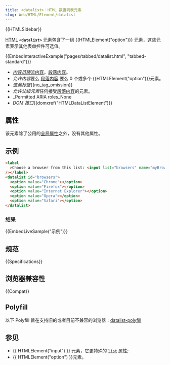 ```yaml
---
title: <datalist>：HTML 数据列表元素
slug: Web/HTML/Element/datalist
---
```


{{HTMLSidebar}}

[HTML](/zh-CN/docs/Web/HTML) **`<datalist>`** 元素包含了一组 {{HTMLElement("option")}} 元素，这些元素表示其他表单控件可选值。

{{EmbedInteractiveExample("pages/tabbed/datalist.html", "tabbed-standard")}}

- _[内容范畴](/zh-CN/docs/HTML/Content_categories)_[流内容](/zh-CN/docs/HTML/Content_categories#Flow_content)，[段落内容](/zh-CN/docs/HTML/Content_categories#Phrasing_content)。
- *允许内容*要么 [段落内容](/zh-CN/docs/HTML/Content_categories#Phrasing_content) 要么 0 个或多个 {{HTMLElement("option")}}元素。
- _遗漏标签_{{no_tag_omission}}
- *允许父级元素*任何接受[段落内容](/zh-CN/docs/HTML/Content_categories#Phrasing_content)的元素。
- \_Permitted ARIA roles_None
- _DOM 接口_{{domxref("HTMLDataListElement")}}

## 属性

该元素除了公用的[全局属性](/zh-CN/docs/Web/HTML/Global_attributes)之外，没有其他属性。

## 示例

```html
<label
  >Choose a browser from this list: <input list="browsers" name="myBrowser"
/></label>
<datalist id="browsers">
  <option value="Chrome"></option>
  <option value="Firefox"></option>
  <option value="Internet Explorer"></option>
  <option value="Opera"></option>
  <option value="Safari"></option>
</datalist>
```

### 结果

{{EmbedLiveSample("示例")}}

## 规范

{{Specifications}}

## 浏览器兼容性

{{Compat}}

## Polyfill

以下 Polyfill 旨在支持旧的或者目前不兼容的浏览器：[datalist-polyfill](https://github.com/mfranzke/datalist-polyfill)

## 参见

- {{ HTMLElement("input") }} 元素，它更特殊的 [`list`](/zh-CN/docs/Web/HTML/Element/input#list) 属性;
- {{ HTMLElement("option") }}元素。

